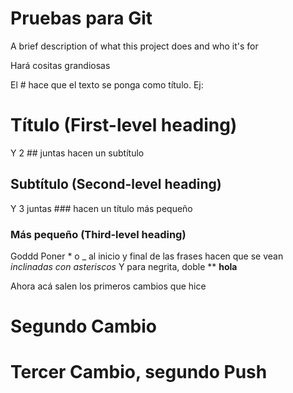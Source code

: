 
# Pruebas para Git

A brief description of what this project does and who it's for 

Hará cositas grandiosas

El # hace que el texto se ponga como título. Ej:
# Título (First-level heading)

Y 2 ## juntas hacen un subtítulo
## Subtítulo (Second-level heading)

Y 3 juntas ### hacen un título más pequeño
### Más pequeño (Third-level heading)
Goddd
Poner * o _ al inicio y final de las frases hacen que se vean _inclinadas_
*con asteriscos* 
Y para negrita, doble **
**hola**

Ahora acá salen los primeros cambios que hice
# Segundo Cambio
# Tercer Cambio, segundo Push
